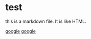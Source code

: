 # test

this is a markdown file.
It is like HTML.

<a href="http://google.com">google</a>
[google](http://google.com)
